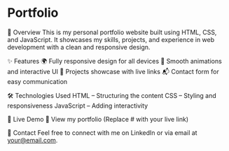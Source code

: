 # Portfolio

🔹 Overview
This is my personal portfolio website built using HTML, CSS, and JavaScript. It showcases my skills, projects, and experience in web development with a clean and responsive design.

✨ Features
🌍 Fully responsive design for all devices
🎨 Smooth animations and interactive UI
📂 Projects showcase with live links
📬 Contact form for easy communication

🛠️ Technologies Used
HTML – Structuring the content
CSS – Styling and responsiveness
JavaScript – Adding interactivity

🚀 Live Demo
🔗 View my portfolio (Replace # with your live link)

📩 Contact
Feel free to connect with me on LinkedIn or via email at your@email.com.
